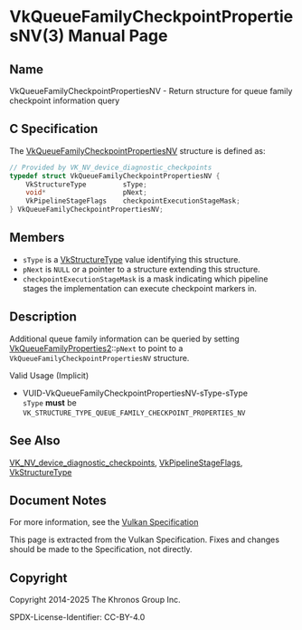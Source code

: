 # VkQueueFamilyCheckpointPropertiesNV(3) Manual Page

## Name

VkQueueFamilyCheckpointPropertiesNV - Return structure for queue family checkpoint information query



## [](#_c_specification)C Specification

The [VkQueueFamilyCheckpointPropertiesNV](https://registry.khronos.org/vulkan/specs/latest/man/html/VkQueueFamilyCheckpointPropertiesNV.html) structure is defined as:

```c++
// Provided by VK_NV_device_diagnostic_checkpoints
typedef struct VkQueueFamilyCheckpointPropertiesNV {
    VkStructureType         sType;
    void*                   pNext;
    VkPipelineStageFlags    checkpointExecutionStageMask;
} VkQueueFamilyCheckpointPropertiesNV;
```

## [](#_members)Members

- `sType` is a [VkStructureType](https://registry.khronos.org/vulkan/specs/latest/man/html/VkStructureType.html) value identifying this structure.
- `pNext` is `NULL` or a pointer to a structure extending this structure.
- `checkpointExecutionStageMask` is a mask indicating which pipeline stages the implementation can execute checkpoint markers in.

## [](#_description)Description

Additional queue family information can be queried by setting [VkQueueFamilyProperties2](https://registry.khronos.org/vulkan/specs/latest/man/html/VkQueueFamilyProperties2.html)::`pNext` to point to a `VkQueueFamilyCheckpointPropertiesNV` structure.

Valid Usage (Implicit)

- [](#VUID-VkQueueFamilyCheckpointPropertiesNV-sType-sType)VUID-VkQueueFamilyCheckpointPropertiesNV-sType-sType  
  `sType` **must** be `VK_STRUCTURE_TYPE_QUEUE_FAMILY_CHECKPOINT_PROPERTIES_NV`

## [](#_see_also)See Also

[VK\_NV\_device\_diagnostic\_checkpoints](https://registry.khronos.org/vulkan/specs/latest/man/html/VK_NV_device_diagnostic_checkpoints.html), [VkPipelineStageFlags](https://registry.khronos.org/vulkan/specs/latest/man/html/VkPipelineStageFlags.html), [VkStructureType](https://registry.khronos.org/vulkan/specs/latest/man/html/VkStructureType.html)

## [](#_document_notes)Document Notes

For more information, see the [Vulkan Specification](https://registry.khronos.org/vulkan/specs/latest/html/vkspec.html#VkQueueFamilyCheckpointPropertiesNV)

This page is extracted from the Vulkan Specification. Fixes and changes should be made to the Specification, not directly.

## [](#_copyright)Copyright

Copyright 2014-2025 The Khronos Group Inc.

SPDX-License-Identifier: CC-BY-4.0